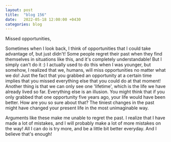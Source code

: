 ```yaml
---
layout: post
title:  "blog 156"
date:   2022-05-18 12:00:00 +0430
categories: blog
---
```


Missed opportunities,

Sometimes when I look back, I think of opportunities that I could take advantage of, but just didn't! Some people regret their past when they find themselves in situations like this, and it's completely understandable! But I simply can't do it :) I actually used to do this when I was younger, but somehow, I realized that we, humans, will miss opportunities no matter what we do! Just the fact that you grabbed an opportunity at a certain time implies that you missed everything else that you could do at that moment! Another thing is that we can only see one 'lifetime', which is the life we have already lived so far. Everything else is an illusion. You might think that if you only grabbed that one opportunity five years ago, your life would have been better. How are you so sure about that? The tiniest changes in the past might have changed your present life in the most unimaginable way.

Arguments like these make me unable to regret the past. I realize that I have made a lot of mistakes, and I will probably make a lot of more mistakes on the way! All I can do is try more, and be a little bit better everyday. And I believe that's enough!
